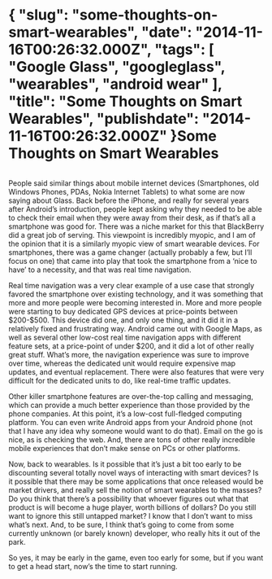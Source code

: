 {
    "slug": "some-thoughts-on-smart-wearables",
    "date": "2014-11-16T00:26:32.000Z",
    "tags": [
        "Google Glass",
        "googleglass",
        "wearables",
        "android wear"
    ],
    "title": "Some Thoughts on Smart Wearables",
    "publishdate": "2014-11-16T00:26:32.000Z"
}Some Thoughts on Smart Wearables
================================




<p><img src="https://31.media.tumblr.com/aa46503268ecbaec8f7588ba36fcc556/tumblr_inline_nf3vvnn7ly1rpksxf.jpg" alt=""/></p>

<p>People said similar things about mobile internet devices (Smartphones, old Windows Phones, PDAs, Nokia Internet Tablets)  to what some are now saying about Glass. Back before the iPhone, and really for several years after Android&rsquo;s introduction, people kept asking why they needed to be able to check their email when they were away from their desk, as if that&rsquo;s all a smartphone was good for. There was a niche market for this that BlackBerry did a great job of serving. This viewpoint is incredibly myopic, and I am of the opinion that it is a similarly myopic view of smart wearable devices. For smartphones, there was a game changer (actually probably a few, but I&rsquo;ll focus on one) that came into play that took the smartphone from a &lsquo;nice to have&rsquo; to a necessity, and that was real time navigation.</p>

<p>Real time navigation was a very clear example of a use case that strongly favored the smartphone over existing technology, and it was something that more and more people were becoming interested in. More and more people were starting to buy dedicated GPS devices at price-points between $200-$500. This device did one, and only one thing, and it did it in a relatively fixed and frustrating way. Android came out with Google Maps, as well as several other low-cost real time navigation apps with different feature sets, at a price-point of under $200, and it did a lot of other really great stuff. What&rsquo;s more, the navigation experience was sure to improve over time, whereas the dedicated unit would require expensive map updates, and eventual replacement. There were also features that were very difficult for the dedicated units to do, like real-time traffic updates.</p>

<p>Other killer smartphone features are over-the-top calling and messaging, which can provide a much better experience than those provided by the phone companies. At this point, it&rsquo;s a low-cost full-fledged computing platform. You can even write Android apps from your Android phone (not that I have any idea why someone would want to do that). Email on the go is nice, as is checking the web. And, there are tons of other really incredible mobile experiences that don&rsquo;t make sense on PCs or other platforms.</p>

<p>Now, back to wearables. Is it possible that it&rsquo;s just a bit too early to be discounting several totally novel ways of interacting with smart devices? Is it possible that there may be some applications that once released would be market drivers, and really sell the notion of smart wearables to the masses? Do you think that there&rsquo;s a possibility that whoever figures out what that product is will become a huge player, worth billions of dollars? Do you still want to ignore this still untapped market? I know that I don&rsquo;t want to miss what&rsquo;s next. And, to be sure, I think that&rsquo;s going to come from some currently unknown (or barely known) developer, who really hits it out of the park.</p>

<p>So yes, it may be early in the game, even too early for some, but if you want to get a head start, now&rsquo;s the time to start running.</p>
